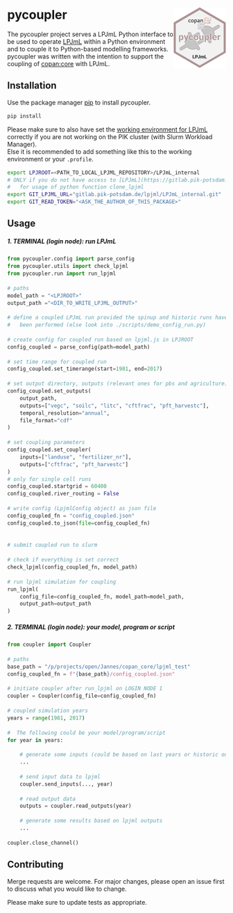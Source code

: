 # pycoupler  <a href=''><img src='docs/img/logo.png' align="right" height="139" /></a>

The pycoupler project serves a LPJmL Python interface to be used to operate
[LPJmL](https://gitlab.pik-potsdam.de/lpjml/LPJmL_internal) within a Python
environment and to couple it to Python-based modelling frameworks.  
pycoupler was written with the intention to support the coupling of
[copan:core](https://github.com/pik-copan/pycopancore/) with LPJmL.

## Installation

Use the package manager [pip](https://pip.pypa.io/en/stable/) to install pycoupler.

```bash
pip install
```

Please make sure to also have set the [working environment for LPJmL](https://gitlab.pik-potsdam.de/lpjml/LPJmL_internal/-/blob/master/INSTALL) correctly if you are not working
on the PIK cluster (with Slurm Workload Manager).  
Else it is recommended to add something like this to the working environment or your `.profile`.

```bash
export LPJROOT=<PATH_TO_LOCAL_LPJML_REPOSITORY>/LPJmL_internal
# ONLY if you do not have access to [LPJmL](https://gitlab.pik-potsdam.de/lpjml/LPJmL_internal)
#   for usage of python function clone_lpjml
export GIT_LPJML_URL="gitlab.pik-potsdam.de/lpjml/LPJmL_internal.git"
export GIT_READ_TOKEN="<ASK_THE_AUTHOR_OF_THIS_PACKAGE>"
```

## Usage

##### **1. TERMINAL (login node): run LPJmL**
```python
from pycoupler.config import parse_config
from pycoupler.utils import check_lpjml
from pycoupler.run import run_lpjml

# paths
model_path = "<LPJROOT>"
output_path ="<DIR_TO_WRITE_LPJML_OUTPUT>"

# define a coupled LPJmL run provided the spinup and historic runs have already
#   been performed (else look into ./scripts/demo_config_run.py)

# create config for coupled run based on lpjml.js in LPJROOT
config_coupled = parse_config(path=model_path)

# set time range for coupled run
config_coupled.set_timerange(start=1981, end=2017)

# set output directory, outputs (relevant ones for pbs and agriculture)
config_coupled.set_outputs(
    output_path,
    outputs=["vegc", "soilc", "litc", "cftfrac", "pft_harvestc"],
    temporal_resolution="annual",
    file_format="cdf"
)

# set coupling parameters
config_coupled.set_coupler(
    inputs=["landuse", "fertilizer_nr"],
    outputs=["cftfrac", "pft_harvestc"]
)
# only for single cell runs
config_coupled.startgrid = 60400
config_coupled.river_routing = False

# write config (LpjmlConfig object) as json file
config_coupled_fn = "config_coupled.json"
config_coupled.to_json(file=config_coupled_fn)


# submit coupled run to slurm

# check if everything is set correct
check_lpjml(config_coupled_fn, model_path)

# run lpjml simulation for coupling
run_lpjml(
    config_file=config_coupled_fn, model_path=model_path,
    output_path=output_path
)
```

##### **2. TERMINAL (login node): your model, program or script**

```python
from coupler import Coupler

# paths
base_path = "/p/projects/open/Jannes/copan_core/lpjml_test"
config_coupled_fn = f"{base_path}/config_coupled.json"

# initiate coupler after run_lpjml on LOGIN NODE 1
coupler = Coupler(config_file=config_coupled_fn)

# coupled simulation years
years = range(1981, 2017)

#  The following could be your model/program/script
for year in years:
    
    # generate some inputs (could be based on last years or historic output)
    ...
    
    # send input data to lpjml
    coupler.send_inputs(..., year)
    
    # read output data
    outputs = coupler.read_outputs(year)
    
    # generate some results based on lpjml outputs
    ...

coupler.close_channel()

```

## Contributing
Merge requests are welcome. For major changes, please open an issue first to discuss what you would like to change.

Please make sure to update tests as appropriate.

